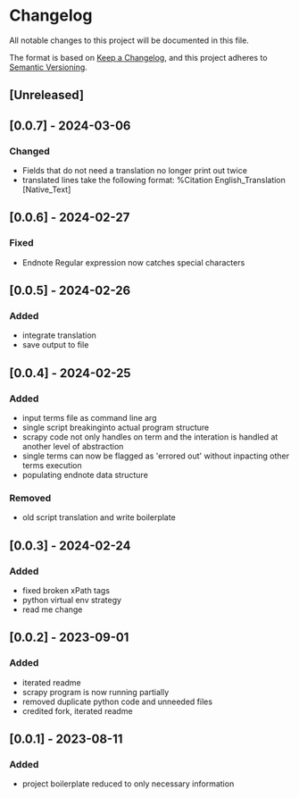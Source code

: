 # Changelog

All notable changes to this project will be documented in this file.

The format is based on [Keep a Changelog](https://keepachangelog.com/en/1.0.0/),
and this project adheres to [Semantic Versioning](https://semver.org/spec/v2.0.0.html).

## [Unreleased]

## [0.0.7] - 2024-03-06
### Changed
- Fields that do not need a translation no longer print out twice
- translated lines take the following format: %Citation English_Translation \[Native_Text\]

## [0.0.6] - 2024-02-27
### Fixed
- Endnote Regular expression now catches special characters

## [0.0.5] - 2024-02-26
### Added
- integrate translation
- save output to file

## [0.0.4] - 2024-02-25
### Added
- input terms file as command line arg
- single script breakinginto actual program structure
- scrapy code not only handles on term and the interation is handled at another level of abstraction
- single terms can now be flagged as 'errored out' without inpacting other terms execution
- populating endnote data structure
### Removed
- old script translation and write boilerplate

## [0.0.3] - 2024-02-24
### Added
- fixed broken xPath tags
- python virtual env strategy
- read me change

## [0.0.2] - 2023-09-01
### Added
- iterated readme
- scrapy program is now running partially
- removed duplicate python code and unneeded files
- credited fork, iterated readme

## [0.0.1] - 2023-08-11
### Added
- project boilerplate reduced to only necessary information
